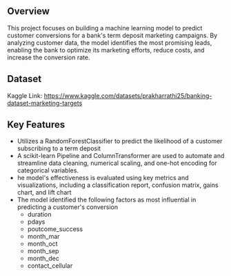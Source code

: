 ## Overview
This project focuses on building a machine learning model to predict customer conversions for a bank's term deposit marketing campaigns. By analyzing customer data, the model identifies the most promising leads, enabling the bank to optimize its marketing efforts, reduce costs, and increase the conversion rate.
## Dataset
Kaggle Link: https://www.kaggle.com/datasets/prakharrathi25/banking-dataset-marketing-targets
## Key Features
- Utilizes a RandomForestClassifier to predict the likelihood of a customer subscribing to a term deposit
- A scikit-learn Pipeline and ColumnTransformer are used to automate and streamline data cleaning, numerical scaling, and one-hot encoding for categorical variables.
- he model's effectiveness is evaluated using key metrics and visualizations, including a classification report, confusion matrix, gains chart, and lift chart
- The model identified the following factors as most influential in predicting a customer's conversion
   - duration
   - pdays 
   - poutcome_success 
   - month_mar 
   - month_oct 
   - month_sep
   - month_dec 
   - contact_cellular 